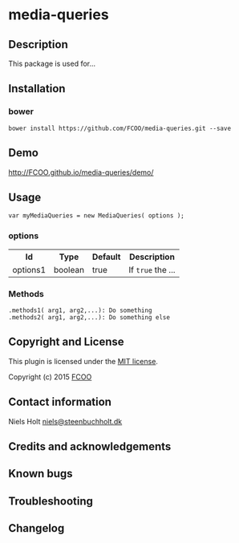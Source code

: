 # media-queries
>


## Description
This package is used for...

## Installation
### bower
`bower install https://github.com/FCOO/media-queries.git --save`

## Demo
http://FCOO.github.io/media-queries/demo/ 

## Usage
```var myMediaQueries = new MediaQueries( options );```


### options
<table>
<tr>
<th>Id</th>
<th>Type</th> 
<th>Default</th>
<th>Description</th>
</tr>

<tr>
<td>options1</td>
<td>boolean</td>
<td>true</td>
<td>If <code>true</code> the ...</td>
</tr>
</table>

### Methods

    .methods1( arg1, arg2,...): Do something
    .methods2( arg1, arg2,...): Do something else



## Copyright and License
This plugin is licensed under the [MIT license](https://github.com/FCOO/media-queries/LICENSE).

Copyright (c) 2015 [FCOO](https://github.com/FCOO)

## Contact information

Niels Holt niels@steenbuchholt.dk


## Credits and acknowledgements


## Known bugs

## Troubleshooting

## Changelog



